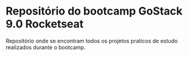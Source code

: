 # Repositório do bootcamp GoStack 9.0 Rocketseat

Repositório onde se encontram todos os projetos praticos de estudo realizados durante o bootcamp.